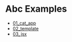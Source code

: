 # Abc Examples

- [01_cat_app](./01_cat_app/README.md)
- [02_template](./02_template/README.md)
- [03_jsx](./03_jsx/README.md)
